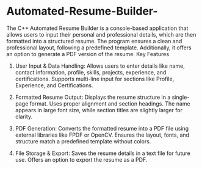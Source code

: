 # Automated-Resume-Builder-
The C++ Automated Resume Builder is a console-based application that allows users to input their personal and professional details, which are then formatted into a structured resume. The program ensures a clean and professional layout, following a predefined template. Additionally, it offers an option to generate a PDF version of the resume.
Key Features
1. User Input & Data Handling:
Allows users to enter details like name, contact information, profile, skills, projects, experience, and certifications.
Supports multi-line input for sections like Profile, Experience, and Certifications.

3. Formatted Resume Output:
Displays the resume structure in a single-page format.
Uses proper alignment and section headings.
The name appears in large font size, while section titles are slightly larger for clarity.

3. PDF Generation:
Converts the formatted resume into a PDF file using external libraries like FPDF or OpenCV.
Ensures the layout, fonts, and structure match a predefined template without colors.

4. File Storage & Export:
Saves the resume details in a text file for future use.
Offers an option to export the resume as a PDF.
